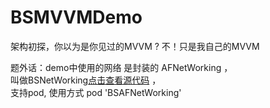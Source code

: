 # BSMVVMDemo
架构初探，你以为是你见过的MVVM ?     不！只是我自己的MVVM <br/>

题外话：demo中使用的网络 是封装的 AFNetWorking ，<br/>
叫做BSNetWorking[点击查看源代码](https://github.com/BlackStarLang/BSAFNetWorking.git) ，<br/>
支持pod,  使用方式 pod 'BSAFNetWorking'
